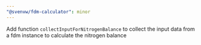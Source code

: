 ```yaml
---
"@svenvw/fdm-calculator": minor
---
```


Add function `collectInputForNitrogenBalance` to collect the input data from a fdm instance to calculate the nitrogen balance
